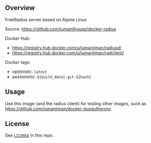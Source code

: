 ## Overview

FreeRadius server based on Alpine Linux

Source: https://github.com/jumanjihouse/docker-radius

Docker Hub:

* https://registry.hub.docker.com/u/jumanjiman/radiusd/
* https://registry.hub.docker.com/u/jumanjiman/radclient/

Docker tags:

* optimistic: `latest`
* pessimistic: `${build_date}-git-${hash}`


Usage
-----

Use this image (and the radius client) for testing other images, such as
https://github.com/jumanjiman/docker-duoauthproxy


License
-------

See [`LICENSE`](LICENSE) in this repo.
